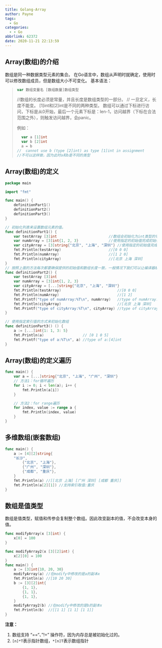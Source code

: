 ```yaml
---
title: Golang-Array
author: Payne
tags:
  - Go
categories:
  - - Go
abbrlink: 62372
date: 2020-11-21 22:13:59
---
```

## Array(数组)的介绍

数组是同一种数据类型元素的集合。 在Go语言中，数组从声明时就确定，使用时可以修改数组成员，但是数组大小不可变化。 基本语法：

<!--more-->

> ```go
> var 数组变量名 [数组数量]数组类型
> ```
>
> //数组的长度必须是常量，并且长度是数组类型的一部分。
> // 一旦定义，长度不能变。 [1]int和[2]int是不同的两种类型。
> 数组可以通过下标进行访问，下标是从0开始，最后一个元素下标是：len-1，访问越界（下标在合法范围之外），则触发访问越界，会panic。
>
> 例如：
>
> ```go
> 	var a [1]int
> 	var b [2]int
> 	a = b 
> //  cannot use b (type [2]int) as type [1]int in assignment
> //不可以这样做，因为此时a和b是不同的类型
> ```

## Array(数组)的定义

```go
package main

import "fmt"

func main() {
	definitionPart1()
	definitionPart2()
	definitionPart3()
}

// 初始化列表来设置数组元素的值。
func definitionPart1() {
	var testArray [3]int                        //数组会初始化为int类型的零值
	var numArray = [3]int{1, 2, 3}              //使用指定的初始值完成初始化
	var cityArray = [3]string{"北京", "上海", "深圳"} //使用指定的初始值完成初始化
	fmt.Println(testArray)                      //[0 0 0]
	fmt.Println(numArray)                       //[1 2 0]
	fmt.Println(cityArray)                      //[北京 上海 深圳]
}
// 按照上面的方法每次都要确保提供的初始值和数组长度一致，一般情况下我们可以让编译器根据初始值的个数自行推断数组的长度，
func definitionPart2() {
	var testArray [3]int
	var numArray = [3]int{1, 2, 3}
	var cityArray = [...]string{"北京", "上海", "深圳"}
	fmt.Println(testArray)                          //[0 0 0]
	fmt.Println(numArray)                           //[1 2]
	fmt.Printf("type of numArray:%T\n", numArray)   //type of numArray:[2]int
	fmt.Println(cityArray)                          //[北京 上海 深圳]
	fmt.Printf("type of cityArray:%T\n", cityArray) //type of cityArray:[3]string
}

// 使用指定索引值的方式来初始化数组
func definitionPart3() () {
	a := [...]int{1: 1, 3: 5}
	fmt.Println(a)                  // [0 1 0 5]
	fmt.Printf("type of a:%T\n", a) //type of a:[4]int
}
```

## Array(数组)的定义遍历

```go
func main() {
	var a = [...]string{"北京", "上海", "广州", "深圳"}
	// 方法1：for循环遍历
	for i := 0; i < len(a); i++ {
		fmt.Println(a[i])
	}

	// 方法2：for range遍历
	for index, value := range a {
		fmt.Println(index, value)
	}
}
```

## 多维数组(嵌套数组)

```go
func main() {
	a := [4][2]string{
    "长沙",
		{"北京", "上海"},
		{"广州", "深圳"},
		{"成都", "重庆"},
	}
	fmt.Println(a) //[[北京 上海] [广州 深圳] [成都 重庆]]
	fmt.Println(a[2][1]) //支持索引取值:重庆
}
```

## 数组是值类型

数组是值类型，赋值和传参会复制整个数组。因此改变副本的值，不会改变本身的值。

```go
func modifyArray(x [3]int) {
	x[0] = 100
}

func modifyArray2(x [3][2]int) {
	x[2][0] = 100
}
func main() {
	a := [3]int{10, 20, 30}
	modifyArray(a) //在modify中修改的是a的副本x
	fmt.Println(a) //[10 20 30]
	b := [3][2]int{
		{1, 1},
		{1, 1},
		{1, 1},
	}
	modifyArray2(b) //在modify中修改的是b的副本x
	fmt.Println(b)  //[[1 1] [1 1] [1 1]]
}
```

**注意：**

1. 数组支持 “==“、”!=” 操作符，因为内存总是被初始化过的。
2. `[n]*T`表示指针数组，`*[n]T`表示数组指针